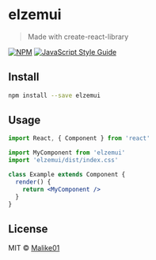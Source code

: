 # elzemui

> Made with create-react-library

[![NPM](https://img.shields.io/npm/v/elzemui.svg)](https://www.npmjs.com/package/elzemui) [![JavaScript Style Guide](https://img.shields.io/badge/code_style-standard-brightgreen.svg)](https://standardjs.com)

## Install

```bash
npm install --save elzemui
```

## Usage

```jsx
import React, { Component } from 'react'

import MyComponent from 'elzemui'
import 'elzemui/dist/index.css'

class Example extends Component {
  render() {
    return <MyComponent />
  }
}
```

## License

MIT © [Malike01](https://github.com/Malike01)
